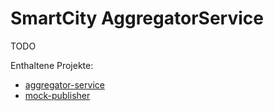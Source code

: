 # SmartCity AggregatorService
TODO

Enthaltene Projekte:
- [aggregator-service](/aggregator-service)
- [mock-publisher](/mock-publisher)